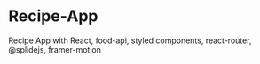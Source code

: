 # Recipe-App
Recipe App with React, food-api, styled components, react-router, @splidejs, framer-motion
